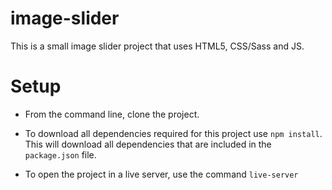 # image-slider

This is a small image slider project that uses HTML5, CSS/Sass and JS.

# Setup

- From the command line, clone the project.

- To download all dependencies required for this project use ```npm install```. This will download all dependencies that are included in the ```package.json``` file.

- To open the project in a live server, use the command ```live-server```
